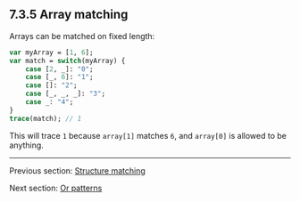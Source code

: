 ## 7.3.5 Array matching

Arrays can be matched on fixed length:

```haxe
var myArray = [1, 6];
var match = switch(myArray) {
	case [2, _]: "0";
	case [_, 6]: "1";
	case []: "2";
	case [_, _, _]: "3";
	case _: "4";
}
trace(match); // 1
```

This will trace `1` because `array[1]` matches `6`, and `array[0]` is allowed to be anything.

---

Previous section: [Structure matching](7.3.4-Structure_matching.md)

Next section: [Or patterns](7.3.6-Or_patterns.md)